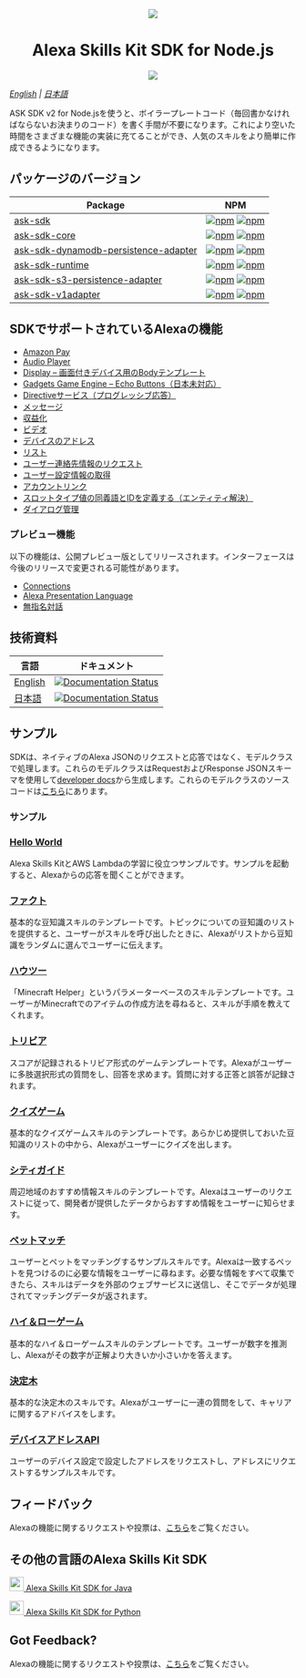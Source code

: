 <p align="center">
  <img src="https://m.media-amazon.com/images/G/01/mobile-apps/dex/avs/docs/ux/branding/mark1._TTH_.png">
  <br/>
  <h1 align="center">Alexa Skills Kit SDK for Node.js</h1>
  <p align="center"><a href="https://travis-ci.org/alexa/alexa-skills-kit-sdk-for-nodejs"><img src="https://travis-ci.org/alexa/alexa-skills-kit-sdk-for-nodejs.svg?branch=2.0.x"></a></p>
</p>

*[English](https://github.com/alexa/alexa-skills-kit-sdk-for-nodejs/blob/2.0.x/README.md) | [日本語](https://github.com/alexa/alexa-skills-kit-sdk-for-nodejs/blob/2.0.x/README.ja.md)*

ASK SDK v2 for Node.jsを使うと、ボイラープレートコード（毎回書かなければならないお決まりのコード）を書く手間が不要になります。これにより空いた時間をさまざまな機能の実装に充てることができ、人気のスキルをより簡単に作成できるようになります。

## パッケージのバージョン

| Package       | NPM           |
| ------------- | ------------- |
|[ask-sdk](https://github.com/alexa/alexa-skills-kit-sdk-for-nodejs/tree/2.0.x/ask-sdk)| [![npm](https://img.shields.io/npm/v/ask-sdk.svg)](https://www.npmjs.com/package/ask-sdk) [![npm](https://img.shields.io/npm/dt/ask-sdk.svg)](https://www.npmjs.com/package/ask-sdk)|
|[ask-sdk-core](https://github.com/alexa/alexa-skills-kit-sdk-for-nodejs/tree/2.0.x/ask-sdk-core)| [![npm](https://img.shields.io/npm/v/ask-sdk-core.svg)](https://www.npmjs.com/package/ask-sdk-core) [![npm](https://img.shields.io/npm/dt/ask-sdk-core.svg)](https://www.npmjs.com/package/ask-sdk-core)|
|[ask-sdk-dynamodb-persistence-adapter](https://github.com/alexa/alexa-skills-kit-sdk-for-nodejs/tree/2.0.x/ask-sdk-dynamodb-persistence-adapter)| [![npm](https://img.shields.io/npm/v/ask-sdk-dynamodb-persistence-adapter.svg)](https://www.npmjs.com/package/ask-sdk-dynamodb-persistence-adapter) [![npm](https://img.shields.io/npm/dt/ask-sdk-dynamodb-persistence-adapter.svg)](https://www.npmjs.com/package/ask-sdk-dynamodb-persistence-adapter)|
|[ask-sdk-runtime](https://github.com/alexa/alexa-skills-kit-sdk-for-nodejs/tree/2.0.x/ask-sdk-runtime)| [![npm](https://img.shields.io/npm/v/ask-sdk-runtime.svg)](https://www.npmjs.com/package/ask-sdk-runtime) [![npm](https://img.shields.io/npm/dt/ask-sdk-runtime.svg)](https://www.npmjs.com/package/ask-sdk-runtime)|
|[ask-sdk-s3-persistence-adapter](https://github.com/alexa/alexa-skills-kit-sdk-for-nodejs/tree/2.0.x/ask-sdk-s3-persistence-adapter)| [![npm](https://img.shields.io/npm/v/ask-sdk-s3-persistence-adapter.svg)](https://www.npmjs.com/package/ask-sdk-s3-persistence-adapter) [![npm](https://img.shields.io/npm/dt/ask-sdk-s3-persistence-adapter.svg)](https://www.npmjs.com/package/ask-sdk-s3-persistence-adapter)|
|[ask-sdk-v1adapter](https://github.com/alexa/alexa-skills-kit-sdk-for-nodejs/tree/2.0.x/ask-sdk-v1adapter)|[![npm](https://img.shields.io/npm/v/ask-sdk-v1adapter.svg)](https://www.npmjs.com/package/ask-sdk-v1adapter) [![npm](https://img.shields.io/npm/dt/ask-sdk-v1adapter.svg)](https://www.npmjs.com/package/ask-sdk-v1adapter)|

## SDKでサポートされているAlexaの機能

- [Amazon Pay](https://developer.amazon.com/docs/amazon-pay/integrate-skill-with-amazon-pay.html)
- [Audio Player](https://developer.amazon.com/docs/custom-skills/audioplayer-interface-reference.html)
- [Display – 画面付きデバイス用のBodyテンプレート](https://developer.amazon.com/docs/custom-skills/create-skills-for-alexa-enabled-devices-with-a-screen.html)
- [Gadgets Game Engine – Echo Buttons（日本未対応）](https://developer.amazon.com/docs/custom-skills/game-engine-interface-reference.html)
- [Directiveサービス（プログレッシブ応答）](https://developer.amazon.com/docs/custom-skills/send-the-user-a-progressive-response.html)
- [メッセージ](https://developer.amazon.com/docs/smapi/send-a-message-request-to-a-skill.html)
- [収益化](https://developer.amazon.com/alexa-skills-kit/make-money)
- [ビデオ](https://developer.amazon.com/docs/custom-skills/videoapp-interface-reference.html)
- [デバイスのアドレス](https://developer.amazon.com/docs/custom-skills/device-address-api.html)
- [リスト](https://developer.amazon.com/docs/custom-skills/access-the-alexa-shopping-and-to-do-lists.html#alexa-lists-access)
- [ユーザー連絡先情報のリクエスト](https://developer.amazon.com/docs/smapi/alexa-settings-api-reference.html)
- [ユーザー設定情報の取得](https://developer.amazon.com/docs/smapi/alexa-settings-api-reference.html)
- [アカウントリンク](https://developer.amazon.com/docs/account-linking/understand-account-linking.html)
- [スロットタイプ値の同義語とIDを定義する（エンティティ解決）](https://developer.amazon.com/docs/custom-skills/define-synonyms-and-ids-for-slot-type-values-entity-resolution.html)
- [ダイアログ管理](https://developer.amazon.com/docs/custom-skills/dialog-interface-reference.html)

### プレビュー機能

以下の機能は、公開プレビュー版としてリリースされます。インターフェースは今後のリリースで変更される可能性があります。

- [Connections](https://developer.amazon.com/blogs/alexa/post/7b332b32-893e-4cad-be07-a5877efcbbb4/skill-connections-preview-now-skills-can-work-together-to-help-customers-get-more-done)
- [Alexa Presentation Language](https://developer.amazon.com/docs/alexa-presentation-language/apl-overview.html)
- [無指名対話](https://developer.amazon.com/docs/custom-skills/understand-name-free-interaction-for-custom-skills.html)

## 技術資料

| 言語 | ドキュメント |
| -------- | ------------- |
| [English](https://ask-sdk-for-nodejs.readthedocs.io/en/latest/) | [![Documentation Status](https://readthedocs.org/projects/ask-sdk-for-nodejs/badge/?version=latest)](https://ask-sdk-for-nodejs.readthedocs.io/en/latest/?badge=latest) |
| [日本語](https://ask-sdk-for-nodejs.readthedocs.io/ja/latest/) | [![Documentation Status](https://readthedocs.org/projects/ask-sdk-for-nodejs-japanese/badge/?version=latest)](https://ask-sdk-for-nodejs.readthedocs.io/ja/latest/?badge=latest) |

## サンプル

SDKは、ネイティブのAlexa JSONのリクエストと応答ではなく、モデルクラスで処理します。これらのモデルクラスはRequestおよびResponse JSONスキーマを使用して[developer docs](https://developer.amazon.com/docs/custom-skills/request-and-response-json-reference.html)から生成します。これらのモデルクラスのソースコードは[こちら](https://github.com/alexa/alexa-apis-for-nodejs)にあります。

### サンプル

### [Hello World](https://github.com/alexa/skill-sample-nodejs-hello-world)
Alexa Skills KitとAWS Lambdaの学習に役立つサンプルです。サンプルを起動すると、Alexaからの応答を聞くことができます。

### [ファクト](https://github.com/alexa/skill-sample-nodejs-fact)
基本的な豆知識スキルのテンプレートです。トピックについての豆知識のリストを提供すると、ユーザーがスキルを呼び出したときに、Alexaがリストから豆知識をランダムに選んでユーザーに伝えます。

### [ハウツー](https://github.com/alexa/skill-sample-nodejs-howto)
「Minecraft Helper」というパラメーターベースのスキルテンプレートです。ユーザーがMinecraftでのアイテムの作成方法を尋ねると、スキルが手順を教えてくれます。

### [トリビア](https://github.com/alexa/skill-sample-nodejs-trivia)
スコアが記録されるトリビア形式のゲームテンプレートです。Alexaがユーザーに多肢選択形式の質問をし、回答を求めます。質問に対する正答と誤答が記録されます。

### [クイズゲーム](https://github.com/alexa/skill-sample-nodejs-quiz-game)
基本的なクイズゲームスキルのテンプレートです。あらかじめ提供しておいた豆知識のリストの中から、Alexaがユーザーにクイズを出します。

### [シティガイド](https://github.com/alexa/skill-sample-nodejs-city-guide)
周辺地域のおすすめ情報スキルのテンプレートです。Alexaはユーザーのリクエストに従って、開発者が提供したデータからおすすめ情報をユーザーに知らせます。

### [ペットマッチ](https://github.com/alexa/skill-sample-nodejs-petmatch)
ユーザーとペットをマッチングするサンプルスキルです。Alexaは一致するペットを見つけるのに必要な情報をユーザーに尋ねます。必要な情報をすべて収集できたら、スキルはデータを外部のウェブサービスに送信し、そこでデータが処理されてマッチングデータが返されます。

### [ハイ＆ローゲーム](https://github.com/alexa/skill-sample-nodejs-highlowgame)
基本的なハイ＆ローゲームスキルのテンプレートです。ユーザーが数字を推測し、Alexaがその数字が正解より大きいか小さいかを答えます。

### [決定木](https://github.com/alexa/skill-sample-nodejs-decision-tree)
基本的な決定木のスキルです。Alexaがユーザーに一連の質問をして、キャリアに関するアドバイスをします。

### [デバイスアドレスAPI](https://github.com/alexa/skill-sample-node-device-address-api)
ユーザーのデバイス設定で設定したアドレスをリクエストし、アドレスにリクエストするサンプルスキルです。

## フィードバック
Alexaの機能に関するリクエストや投票は、[こちら](https://alexa.uservoice.com/forums/906892-alexa-skills-developer-voice-and-vote)をご覧ください。

## その他の言語のAlexa Skills Kit SDK
<a href="https://github.com/amzn/alexa-skills-kit-java"><img src="https://github.com/konpa/devicon/raw/master/icons/java/java-original.svg?sanitize=true" width="25px" /> Alexa Skills Kit SDK for Java</a>

<a href="https://github.com/alexa-labs/alexa-skills-kit-sdk-for-python"><img src="https://github.com/konpa/devicon/blob/master/icons/python/python-original.svg?sanitize=true" width="25px" /> Alexa Skills Kit SDK for Python</a>

## Got Feedback?
Alexaの機能に関するリクエストや投票は、[こちら](https://alexa.uservoice.com/forums/906892-alexa-skills-developer-voice-and-vote/filters/top?category_id=322783)をご覧ください。
